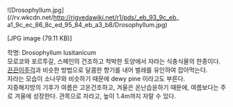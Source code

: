 ![Drosophyllum.jpg](//rv.wkcdn.net/http://rigvedawiki.net/r1/pds/_eb_93_9c_eb_
a1_9c_ec_86_8c_ed_95_84_eb_a3_b8/Drosophyllum.jpg)

[JPG image (79.11 KB)]

학명: Drosophyllum lusitanicum  
모로코와 포르투갈, 스페인의 건조하고 척박한 토양에서 자라는 식충식물의 한종이다.  
[끈끈이주걱](%EB%81%88%EB%81%88%EC%9D%B4%EC%A3%BC%EA%B1%B1.md)과 비슷한 방법으로 달콤한 향기를
내어 벌레를 유인하여 잡아먹는다.  
자라는 모습이 소나무와 비슷하기 때문에 dewy pine 이라고도 부른다.  
지중해지방의 기후가 여름은 고온건조하고, 겨울은 온난습윤하기 때문에, 여름보다는 주로 겨울에 성장한다. 관목으로 자라고, 높이 1.4m까지
자랄 수 있다.

